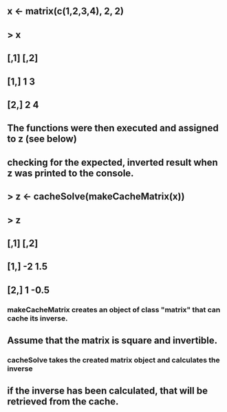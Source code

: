 ## x <- matrix(c(1,2,3,4), 2, 2)
## > x
## [,1] [,2]
## [1,]    1    3
## [2,]    2    4
##
## The functions were then executed and assigned to z (see below)
## checking for the expected, inverted result when z was printed to the console.
##
## > z <- cacheSolve(makeCacheMatrix(x))
##
## > z
## [,1] [,2]
## [1,]   -2  1.5
## [2,]    1 -0.5


### makeCacheMatrix creates an object of class "matrix" that can cache its inverse.
## Assume that the matrix is square and invertible.

### cacheSolve takes the created matrix object and calculates the inverse 
## if the inverse has been calculated, that will be retrieved from the cache.
